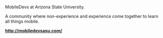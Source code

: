 MobileDevs at Arizona State University.

A community where non-experience and experience come together to learn all things mobile.

**http://mobiledevsasu.com/**
